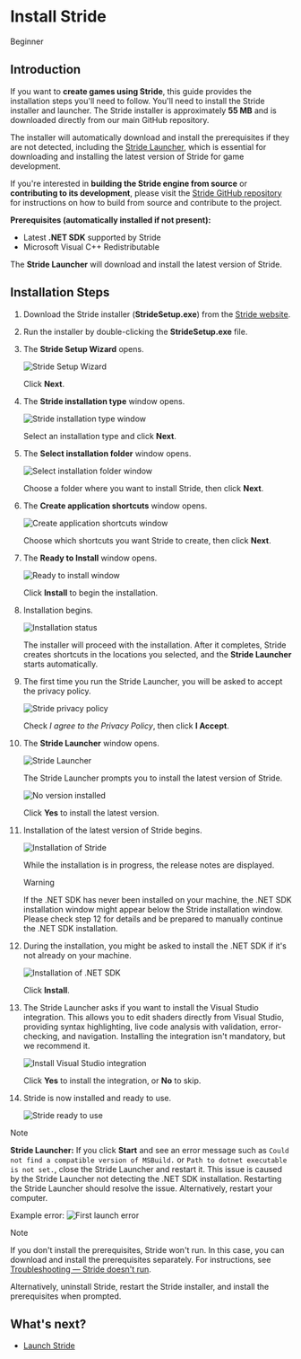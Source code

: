 # Install Stride

<span class="badge text-bg-primary">Beginner</span>

## Introduction

If you want to **create games using Stride**, this guide provides the installation steps you'll need to follow. You'll need to install the Stride installer and launcher. The Stride installer is approximately **55 MB** and is downloaded directly from our main GitHub repository.

The installer will automatically download and install the prerequisites if they are not detected, including the [Stride Launcher](launch-stride.md), which is essential for downloading and installing the latest version of Stride for game development.

If you're interested in **building the Stride engine from source** or **contributing to its development**, please visit the [Stride GitHub repository](https://github.com/stride3d/stride) for instructions on how to build from source and contribute to the project.

**Prerequisites (automatically installed if not present):**

- Latest **.NET SDK** supported by Stride
- Microsoft Visual C++ Redistributable

The **Stride Launcher** will download and install the latest version of Stride.

## Installation Steps

1. Download the Stride installer (**StrideSetup.exe**) from the [Stride website](http://stride3d.net/download/).
 
2. Run the installer by double-clicking the **StrideSetup.exe** file.
    
3. The **Stride Setup Wizard** opens.

    ![Stride Setup Wizard](media/install-stride-setup-wizard.webp)
 
    Click **Next**.
    
4. The **Stride installation type** window opens.

    ![Stride installation type window](media/install-stride-installation-type.webp)
    
    Select an installation type and click **Next**. 

5.  The **Select installation folder** window opens.

    ![Select installation folder window](media/install-stride-select-installation-folder.webp)

    Choose a folder where you want to install Stride, then click **Next**.
    
6. The **Create application shortcuts** window opens.
    
    ![Create application shortcuts window](media/install-stride-create-application-shortcuts.webp)

    Choose which shortcuts you want Stride to create, then click **Next**.
    
7. The **Ready to Install** window opens.
    
    ![Ready to install window](media/install-stride-ready-to-install.webp)

    Click **Install** to begin the installation.

8.  Installation begins.
 
    ![Installation status](media/install-stride-installation-status.webp)

    The installer will proceed with the installation. After it completes, Stride creates shortcuts in the locations you selected, and the **Stride Launcher** starts automatically.

9. The first time you run the Stride Launcher, you will be asked to accept the privacy policy.

    ![Stride privacy policy](media/stride-privacy-policy-prompt.webp)

    Check *I agree to the Privacy Policy*, then click **I Accept**.

10. The **Stride Launcher** window opens.

    ![Stride Launcher](media/stride-launcher.webp)

    The Stride Launcher prompts you to install the latest version of Stride.

    ![No version installed](media/stride-launcher-install-latest-version-prompt.webp)

    Click **Yes** to install the latest version.

11. Installation of the latest version of Stride begins.

    ![Installation of Stride](media/stride-launcher-install-latest-version.webp)

    While the installation is in progress, the release notes are displayed.

    > [!Warning]
    > If the .NET SDK has never been installed on your machine, the .NET SDK installation window might appear below the Stride installation window. Please check step 12 for details and be prepared to manually continue the .NET SDK installation.

12. During the installation, you might be asked to install the .NET SDK if it's not already on your machine.

    ![Installation of .NET SDK](media/install-dotnet-SDK.webp)

    Click **Install**.

13. The Stride Launcher asks if you want to install the Visual Studio integration. This allows you to edit shaders directly from Visual Studio, providing syntax highlighting, live code analysis with validation, error-checking, and navigation. Installing the integration isn't mandatory, but we recommend it.

    ![Install Visual Studio integration](media/install-VS-plug-in-prompt.webp)

    Click **Yes** to install the integration, or **No** to skip.

14. Stride is now installed and ready to use.

    ![Stride ready to use](media/stride-launcher-ready.webp)

> [!Note]
>  **Stride Launcher:** If you click **Start** and see an error message such as `Could not find a compatible version of MSBuild.` or `Path to dotnet executable is not set.`, close the Stride Launcher and restart it. This issue is caused by the Stride Launcher not detecting the .NET SDK installation. Restarting the Stride Launcher should resolve the issue. Alternatively, restart your computer.
>
> Example error: ![First launch error](media/stride-launcher-first-time-after-installation-error.webp)
 
> [!Note]
> If you don't install the prerequisites, Stride won't run. In this case, you can download and install the prerequisites separately. For instructions, see [Troubleshooting — Stride doesn't run](../troubleshooting/stride-doesnt-run.md).
>
> Alternatively, uninstall Stride, restart the Stride installer, and install the prerequisites when prompted.

## What's next?

* [Launch Stride](launch-stride.md)
